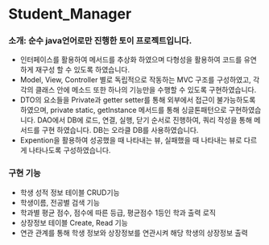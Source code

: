 # Student_Manager
### 소개: 순수 java언어로만 진행한 토이 프로젝트입니다.
- 인터페이스를 활용하여 메서드를 추상화 하였으며 다형성을 활용하여 코드를 유연하게 재구성 할 수 있도록 하였습니다.
- Model, View, Controller 별로 독립적으로 작동하는 MVC 구조를 구성하였고, 각각의 클래스 안에 메소드 또한 하나의 기능만을 수행할 수 있도록 구현하였습니다.
- DTO의 요소들을 Private과 getter setter를 통해 외부에서 접근이 불가능하도록 하였으며, private static, getInstance 메서드를 통해 싱글톤패턴으로 구현하였습니다.
DAO에서 DB에 로드, 연결, 실행, 닫기 순서로 진행하여, 쿼리 작성을 통해 메서드를 구현 하였습니다. DB는 오라클 DB를 사용하였습니다.
- Expention을 활용하여 성공했을 때 나타내는 뷰, 실패했을 때 나타내는 뷰로 다르게 나타나도록 구성하였습니다.
### 구현 기능
- 학생 성적 정보 테이블 CRUD기능
- 학생이름, 전공별 검색 기능
- 학과별 평균 점수, 점수에 따른 등급, 평균점수 1등인 학과 출력 로직 
- 상장정보 테이블 Create, Read 기능
- 연관 관계를 통해 학생 정보와 상장정보를 연관시켜 해당 학생의 상장정보 출력
